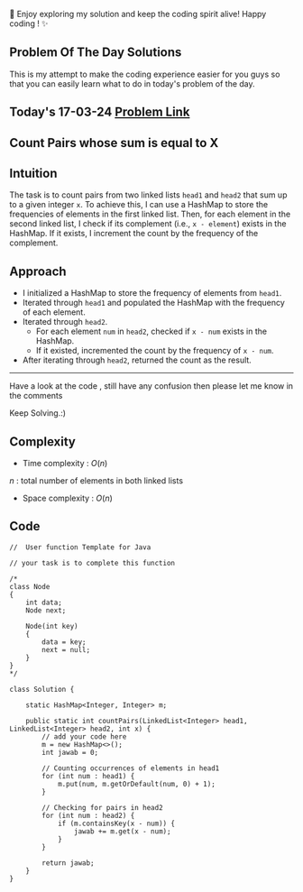 🚀 Enjoy exploring my solution and keep the coding spirit alive! Happy coding ! ✨


## Problem Of The Day Solutions

This is my attempt to make the coding experience easier for you guys so that you can easily learn what to do in today's problem of the day.

## Today's 17-03-24 [Problem Link](https://www.geeksforgeeks.org/problems/count-pairs-whose-sum-is-equal-to-x/1)
## Count Pairs whose sum is equal to X

## Intuition
The task is to count pairs from two linked lists `head1` and `head2` that sum up to a given integer `x`. To achieve this, I can use a HashMap to store the frequencies of elements in the first linked list. Then, for each element in the second linked list, I check if its complement (i.e., `x - element`) exists in the HashMap. If it exists, I increment the count by the frequency of the complement.

## Approach

- I initialized a HashMap to store the frequency of elements from `head1`.
- Iterated through `head1` and populated the HashMap with the frequency of each element.
- Iterated through `head2`.
  - For each element `num` in `head2`, checked if `x - num` exists in the HashMap.
  - If it existed, incremented the count by the frequency of `x - num`.
- After iterating through `head2`, returned the count as the result.

---
Have a look at the code , still have any confusion then please let me know in the comments

Keep Solving.:)

## Complexity
- Time complexity : $O( n )$
<!-- Add your time complexity here, e.g. $$O())$$ -->
$n$ :  total number of elements in both linked lists
- Space complexity : $O( n )$
<!-- Add your space complexity here, e.g. $$O(n)$$ -->

## Code

```
//  User function Template for Java

// your task is to complete this function

/*
class Node
{
    int data;
    Node next;

    Node(int key)
    {
        data = key;
        next = null;
    }
}
*/

class Solution {
    
    static HashMap<Integer, Integer> m;

    public static int countPairs(LinkedList<Integer> head1, LinkedList<Integer> head2, int x) {
        // add your code here
        m = new HashMap<>();
        int jawab = 0;
        
        // Counting occurrences of elements in head1
        for (int num : head1) {
            m.put(num, m.getOrDefault(num, 0) + 1);
        }
        
        // Checking for pairs in head2
        for (int num : head2) {
            if (m.containsKey(x - num)) {
                jawab += m.get(x - num);
            }
        }
        
        return jawab;
    }
}
```

